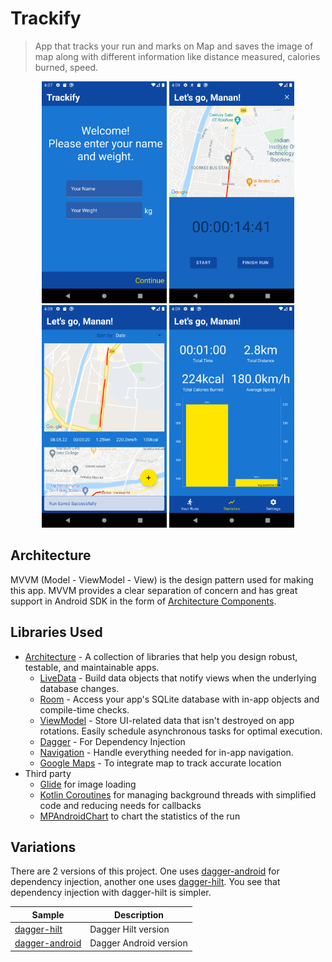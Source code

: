 # Trackify

> App that tracks your run and marks on Map and saves the image of map along with different information like distance measured, calories burned, speed. 

<p align="middle">
    <img width="200" src="https://github.com/manan-jain/RunningApp/blob/master/screenshots/ss1.png">
    <img width="200" src="https://github.com/manan-jain/RunningApp/blob/master/screenshots/ss3.png">
    <img width="200" src="https://github.com/manan-jain/RunningApp/blob/master/screenshots/ss4.png">
    <img width="200" src="https://github.com/manan-jain/RunningApp/blob/master/screenshots/ss5.png">
</p>

## Architecture
MVVM (Model - ViewModel - View) is the design pattern used for making this app.
MVVM provides a clear separation of concern and has great support in Android SDK in the form of [Architecture Components][1].

## Libraries Used
* [Architecture][1] - A collection of libraries that help you design robust, testable, and
  maintainable apps.
    * [LiveData][3] - Build data objects that notify views when the underlying database changes.
    * [Room][4] - Access your app's SQLite database with in-app objects and compile-time checks.
    * [ViewModel][5] - Store UI-related data that isn't destroyed on app rotations. Easily schedule
      asynchronous tasks for optimal execution.
    * [Dagger][6] - For Dependency Injection
    * [Navigation][11] - Handle everything needed for in-app navigation.
    * [Google Maps][2] - To integrate map to track accurate location
* Third party
    * [Glide][7] for image loading
    * [Kotlin Coroutines][8] for managing background threads with simplified code and reducing needs for callbacks
    * [MPAndroidChart][9] to chart the statistics of the run


[1]: https://developer.android.com/jetpack/arch/
[2]: https://developers.google.com/maps/documentation/android-sdk/overview
[3]: https://developer.android.com/topic/libraries/architecture/livedata
[4]: https://developer.android.com/topic/libraries/architecture/room
[5]: https://developer.android.com/topic/libraries/architecture/viewmodel
[6]: https://developer.android.com/training/dependency-injection/dagger-android
[7]: https://bumptech.github.io/glide/
[8]: https://kotlinlang.org/docs/reference/coroutines-overview.html
[9]: https://github.com/PhilJay/MPAndroidChart
[10]: https://developer.android.com/training/dependency-injection/hilt-android
[11]: https://developer.android.com/topic/libraries/architecture/navigation/

## Variations

There are 2 versions of this project. One uses [dagger-android][6] for dependency injection, another one uses [dagger-hilt][10]. You see that dependency injection with dagger-hilt is simpler.

|     Sample     | Description |
| ------------- | ------------- |
| [dagger-hilt](https://developer.android.com/training/dependency-injection/dagger-android) | Dagger Hilt version |
| [dagger-android](https://developer.android.com/training/dependency-injection/hilt-android) | Dagger Android version
